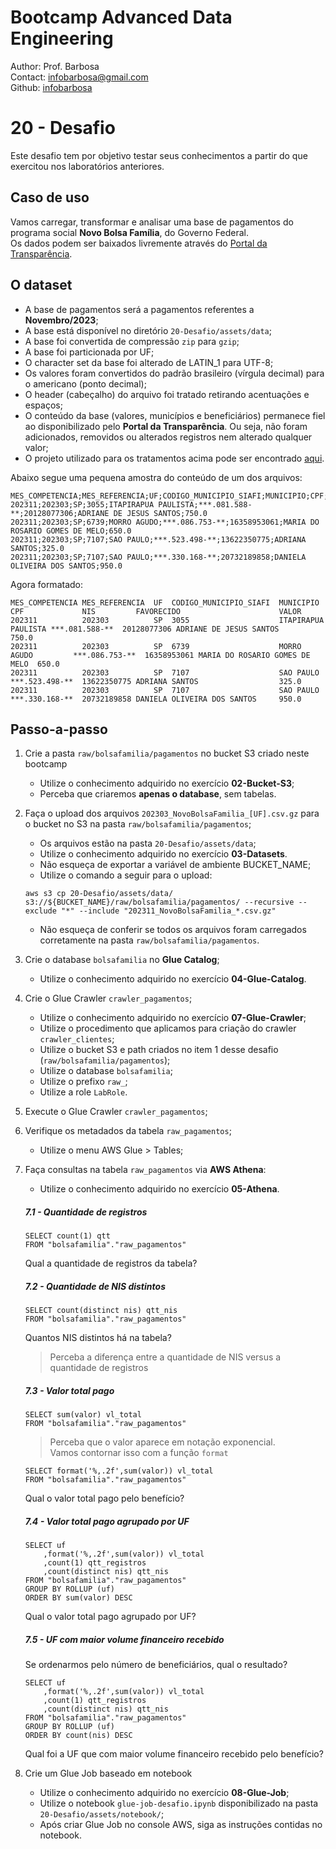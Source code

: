 # Bootcamp Advanced Data Engineering
Author: Prof. Barbosa<br>
Contact: infobarbosa@gmail.com<br>
Github: [infobarbosa](https://github.com/infobarbosa)

# 20 - Desafio

Este desafio tem por objetivo testar seus conhecimentos a partir do que exercitou nos laboratórios anteriores.<br>

## Caso de uso
Vamos carregar, transformar e analisar uma base de pagamentos do programa social **Novo Bolsa Família**, do Governo Federal.<br>
Os dados podem ser baixados livremente através do [Portal da Transparência](https://portaldatransparencia.gov.br/download-de-dados/novo-bolsa-familia).<br>

## O dataset
    
- A base de pagamentos será a pagamentos referentes a **Novembro/2023**;
- A base está disponível no diretório `20-Desafio/assets/data`;
- A base foi convertida de compressão `zip` para `gzip`;
- A base foi particionada por UF;
- O character set da base foi alterado de LATIN_1 para UTF-8;
- Os valores foram convertidos do padrão brasileiro (vírgula decimal) para o americano (ponto decimal);
- O header (cabeçalho) do arquivo foi tratado retirando acentuações e espaços;
- O conteúdo da base (valores, municípios e beneficiários) permanece fiel ao disponibilizado pelo **Portal da Transparência**. Ou seja, não foram adicionados, removidos ou alterados registros nem alterado qualquer valor;
- O projeto utilizado para os tratamentos acima pode ser encontrado [aqui](https://github.com/infobarbosa/bolsafamilia_conversor_utf-8).

Abaixo segue uma pequena amostra do conteúdo de um dos arquivos:
```
MES_COMPETENCIA;MES_REFERENCIA;UF;CODIGO_MUNICIPIO_SIAFI;MUNICIPIO;CPF;NIS;FAVORECIDO;VALOR
202311;202303;SP;3055;ITAPIRAPUA PAULISTA;***.081.588-**;20128077306;ADRIANE DE JESUS SANTOS;750.0
202311;202303;SP;6739;MORRO AGUDO;***.086.753-**;16358953061;MARIA DO ROSARIO GOMES DE MELO;650.0
202311;202303;SP;7107;SAO PAULO;***.523.498-**;13622350775;ADRIANA SANTOS;325.0
202311;202303;SP;7107;SAO PAULO;***.330.168-**;20732189858;DANIELA OLIVEIRA DOS SANTOS;950.0
```

Agora formatado:
```
MES_COMPETENCIA MES_REFERENCIA  UF  CODIGO_MUNICIPIO_SIAFI  MUNICIPIO           CPF             NIS	        FAVORECIDO                      VALOR
202311          202303          SP  3055                    ITAPIRAPUA PAULISTA ***.081.588-**  20128077306	ADRIANE DE JESUS SANTOS         750.0
202311          202303          SP  6739                    MORRO AGUDO         ***.086.753-**  16358953061	MARIA DO ROSARIO GOMES DE MELO  650.0
202311          202303          SP  7107                    SAO PAULO           ***.523.498-**  13622350775	ADRIANA SANTOS                  325.0
202311          202303          SP  7107                    SAO PAULO           ***.330.168-**  20732189858	DANIELA OLIVEIRA DOS SANTOS     950.0
```

## Passo-a-passo
1. Crie a pasta `raw/bolsafamilia/pagamentos` no bucket S3 criado neste bootcamp
    - Utilize o conhecimento adquirido no exercício **02-Bucket-S3**;
    - Perceba que criaremos **apenas o database**, sem tabelas.
2. Faça o upload dos arquivos `202303_NovoBolsaFamilia_[UF].csv.gz` para o bucket no S3 na pasta `raw/bolsafamilia/pagamentos`;
    - Os arquivos estão na pasta `20-Desafio/assets/data`;
    - Utilize o conhecimento adquirido no exercício **03-Datasets**.
    - Não esqueça de exportar a variável de ambiente BUCKET_NAME;
    - Utilize o comando a seguir para o upload:
    ```
    aws s3 cp 20-Desafio/assets/data/ s3://${BUCKET_NAME}/raw/bolsafamilia/pagamentos/ --recursive --exclude "*" --include "202311_NovoBolsaFamilia_*.csv.gz"
    ```
    - Não esqueça de conferir se todos os arquivos foram carregados corretamente na pasta `raw/bolsafamilia/pagamentos`.

3. Crie o database `bolsafamilia` no **Glue Catalog**;
    - Utilize o conhecimento adquirido no exercício **04-Glue-Catalog**.
4. Crie o Glue Crawler `crawler_pagamentos`;
    - Utilize o conhecimento adquirido no exercício **07-Glue-Crawler**;
    - Utilize o procedimento que aplicamos para criação do crawler `crawler_clientes`;
    - Utilize o bucket S3 e path criados no item 1 desse desafio (`raw/bolsafamilia/pagamentos`);
    - Utilize o database `bolsafamilia`;
    - Utilize o prefixo `raw_`;
    - Utilize a role `LabRole`.

5. Execute o Glue Crawler `crawler_pagamentos`;
6. Verifique os metadados da tabela `raw_pagamentos`;
    - Utilize o menu AWS Glue > Tables;
7. Faça consultas na tabela `raw_pagamentos` via **AWS Athena**:
    -  Utilize o conhecimento adquirido no exercício **05-Athena**.

    ##### 7.1 - Quantidade de registros
    ```
    SELECT count(1) qtt
    FROM "bolsafamilia"."raw_pagamentos"
    ```
    Qual a quantidade de registros da tabela?

    ##### 7.2 - Quantidade de NIS distintos
    ```
    SELECT count(distinct nis) qtt_nis
    FROM "bolsafamilia"."raw_pagamentos"
    ```
    Quantos NIS distintos há na tabela?
    
    > Perceba a diferença entre a quantidade de NIS versus a quantidade de registros

    ##### 7.3 - Valor total pago
    ```
    SELECT sum(valor) vl_total
    FROM "bolsafamilia"."raw_pagamentos"
    ```

    > Perceba que o valor aparece em notação exponencial.<br>
    > Vamos contornar isso com a função `format`

    ```
    SELECT format('%,.2f',sum(valor)) vl_total
    FROM "bolsafamilia"."raw_pagamentos"
    ```
    Qual o valor total pago pelo benefício?

    ##### 7.4 - Valor total pago agrupado por UF
    ```
    SELECT uf
        ,format('%,.2f',sum(valor)) vl_total
        ,count(1) qtt_registros
        ,count(distinct nis) qtt_nis
    FROM "bolsafamilia"."raw_pagamentos"
    GROUP BY ROLLUP (uf)
    ORDER BY sum(valor) DESC
    ```
    Qual o valor total pago agrupado por UF?

    ##### 7.5 - UF com maior volume financeiro recebido 

    Se ordenarmos pelo número de beneficiários, qual o resultado?
    ```
    SELECT uf
        ,format('%,.2f',sum(valor)) vl_total
        ,count(1) qtt_registros
        ,count(distinct nis) qtt_nis
    FROM "bolsafamilia"."raw_pagamentos"
    GROUP BY ROLLUP (uf)
    ORDER BY count(nis) DESC
    ```
    Qual foi a UF que com maior volume financeiro recebido pelo benefício?

8. Crie um Glue Job baseado em notebook
    - Utilize o conhecimento adquirido no exercício **08-Glue-Job**;
    - Utilize o notebook `glue-job-desafio.ipynb` disponibilizado na pasta `20-Desafio/assets/notebook/`;
    - Após criar Glue Job no console AWS, siga as instruções contidas no notebook.